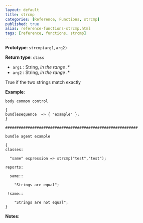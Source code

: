 ```yaml
---
layout: default
title: strcmp
categories: [Reference, Functions, strcmp]
published: true
alias: reference-functions-strcmp.html
tags: [reference, functions, strcmp]
---
```


**Prototype**: `strcmp(arg1,arg2)`

**Return type**: `class`

* `arg1` : String, *in the range* .\*
* `arg2` : String, *in the range* .\*

True if the two strings match exactly

**Example**:

```cf3
body common control

{
bundlesequence  => { "example" };
}

###########################################################

bundle agent example

{     
classes:

  "same" expression => strcmp("test","test");

reports:

  same::

    "Strings are equal";

 !same::

    "Strings are not equal";
}
```

**Notes**:  
   
